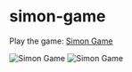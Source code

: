 # simon-game

Play the game: [Simon Game](http://danieljobe.com/simon-game)

![Simon Game](http://www.danieljobe.com/simon-game/images/croppedfull.png)
![Simon Game](http://www.danieljobe.com/simon-game/images/cropped.png)
